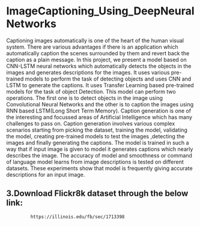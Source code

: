 # ImageCaptioning_Using_DeepNeuralNetworks
Captioning images automatically is one of the heart of the human visual system. There are
various advantages if there is an application which automatically caption the scenes
surrounded by them and revert back the caption as a plain message. In this project, we present
a model based on CNN-LSTM neural networks which automatically detects the objects in the
images and generates descriptions for the images. It uses various pre-trained models to
perform the task of detecting objects and uses CNN and LSTM to generate the captions. It
uses Transfer Learning based pre-trained models for the task of object Detection. This model
can perform two operations. The first one is to detect objects in the image using
Convolutional Neural Networks and the other is to caption the images using RNN based
LSTM(Long Short Term Memory). Caption generation is one of the interesting and focussed areas of Artificial
Intelligence which has many challenges to pass on. Caption generation involves various
complex scenarios starting from picking the dataset, training the model, validating the model,
creating pre-trained models to test the images ,detecting the images and finally generating the
captions. The model is trained in such a way that if input image is given
to model it generates captions which nearly describes the image.
The accuracy of model and smoothness or command of language
model learns from image descriptions is tested on different
datasets. These experiments show that model is frequently giving
accurate descriptions for an input image.

## 3.Download Flickr8k dataset through the below link:

             https://illinois.edu/fb/sec/1713398
